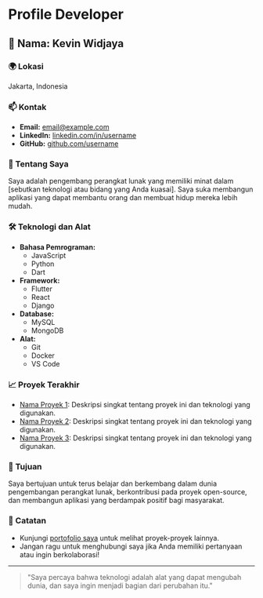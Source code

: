 # Profile Developer

## 👤 Nama: Kevin Widjaya

### 🌍 Lokasi
Jakarta, Indonesia

### 📫 Kontak
- **Email:** [email@example.com](mailto:email@example.com)
- **LinkedIn:** [linkedin.com/in/username](https://linkedin.com/in/username)
- **GitHub:** [github.com/username](https://github.com/username)

### 🚀 Tentang Saya
Saya adalah pengembang perangkat lunak yang memiliki minat dalam [sebutkan teknologi atau bidang yang Anda kuasai]. Saya suka membangun aplikasi yang dapat membantu orang dan membuat hidup mereka lebih mudah.

### 🛠️ Teknologi dan Alat
- **Bahasa Pemrograman:** 
  - JavaScript
  - Python
  - Dart
- **Framework:**
  - Flutter
  - React
  - Django
- **Database:**
  - MySQL
  - MongoDB
- **Alat:**
  - Git
  - Docker
  - VS Code

### 📈 Proyek Terakhir
- [Nama Proyek 1](link-ke-proyek-1): Deskripsi singkat tentang proyek ini dan teknologi yang digunakan.
- [Nama Proyek 2](link-ke-proyek-2): Deskripsi singkat tentang proyek ini dan teknologi yang digunakan.
- [Nama Proyek 3](link-ke-proyek-3): Deskripsi singkat tentang proyek ini dan teknologi yang digunakan.

### 🎯 Tujuan
Saya bertujuan untuk terus belajar dan berkembang dalam dunia pengembangan perangkat lunak, berkontribusi pada proyek open-source, dan membangun aplikasi yang berdampak positif bagi masyarakat.

### 📝 Catatan
- Kunjungi [portofolio saya](link-ke-portofolio-anda) untuk melihat proyek-proyek lainnya.
- Jangan ragu untuk menghubungi saya jika Anda memiliki pertanyaan atau ingin berkolaborasi!

---

> "Saya percaya bahwa teknologi adalah alat yang dapat mengubah dunia, dan saya ingin menjadi bagian dari perubahan itu."
